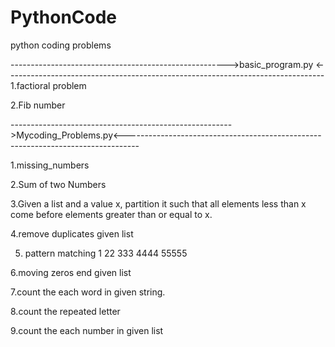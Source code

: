 # PythonCode
python coding problems

------------------------------------------------------>basic_program.py <-------------------------------------------------------------------------------
1.factioral problem 

2.Fib number

------------------------------------------------------->Mycoding_Problems.py<---------------------------------------------------------------------------------

1.missing_numbers

2.Sum of two Numbers

3.Given a list and a value x, partition it such that all elements less than x come before elements greater than or equal to x.

4.remove duplicates given list

5. pattern matching
1
22
333
4444
55555
   
6.moving zeros end given list

7.count the each word in given string.

8.count the repeated letter

9.count the each number in given list
